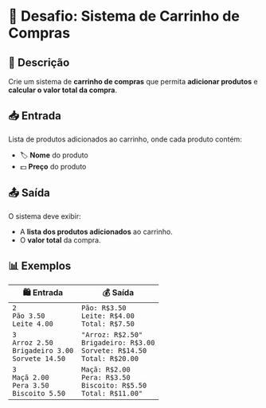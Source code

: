 # 🛒 Desafio: Sistema de Carrinho de Compras 

## 📌 Descrição  
Crie um sistema de **carrinho de compras** que permita **adicionar produtos** e **calcular o valor total da compra**.  

## 📥 Entrada  
Lista de produtos adicionados ao carrinho, onde cada produto contém:  
- 🏷️  **Nome** do produto   
- 💵 **Preço** do produto   

## 📤 Saída  
O sistema deve exibir:  
- A **lista dos produtos adicionados** ao carrinho.  
- O **valor total** da compra.  

## 📊 Exemplos  
| 🛍️ Entrada | 💰 Saída |
|------------|---------|
| `2` <br> `Pão 3.50` <br> `Leite 4.00` | `Pão: R$3.50` <br> `Leite: R$4.00` <br> `Total: R$7.50` |
| `3` <br> `Arroz 2.50` <br> `Brigadeiro 3.00` <br> `Sorvete 14.50` | `"Arroz: R$2.50"` <br> `Brigadeiro: R$3.00` <br> `Sorvete: R$14.50` <br> `Total: R$20.00` |
| `3` <br> `Maçã 2.00` <br> `Pera 3.50` <br> `Biscoito 5.50` | `Maçã: R$2.00` <br> `Pera: R$3.50` <br> `Biscoito: R$5.50` <br> `Total: R$11.00"` |
